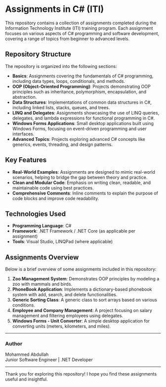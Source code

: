# Assignments in C# (ITI)

This repository contains a collection of assignments completed during the Information Technology Institute (ITI) training program. Each assignment focuses on various aspects of C# programming and software development, covering a range of topics from beginner to advanced levels.

## Repository Structure

The repository is organized into the following sections:

- **Basics**: Assignments covering the fundamentals of C# programming, including data types, loops, conditionals, and methods.
- **OOP (Object-Oriented Programming)**: Projects demonstrating OOP principles such as inheritance, polymorphism, encapsulation, and abstraction.
- **Data Structures**: Implementations of common data structures in C#, including linked lists, stacks, queues, and trees.
- **LINQ and Delegates**: Assignments showcasing the use of LINQ queries, delegates, and lambda expressions for functional programming in C#.
- **Windows Forms Applications**: Small desktop applications built using Windows Forms, focusing on event-driven programming and user interfaces.
- **Advanced Topics**: Projects exploring advanced C# concepts like generics, events, threading, and design patterns.

## Key Features

- **Real-World Examples**: Assignments are designed to mimic real-world scenarios, helping to bridge the gap between theory and practice.
- **Clean and Modular Code**: Emphasis on writing clean, readable, and maintainable code using best practices.
- **Comprehensive Comments**: Inline comments to explain the purpose of code blocks and improve code readability.

## Technologies Used

- **Programming Language**: C#
- **Framework**: .NET Framework / .NET Core (as applicable per assignment)
- **Tools**: Visual Studio, LINQPad (where applicable)

## Assignments Overview

Below is a brief overview of some assignments included in this repository:

1. **Zoo Management System**: Demonstrates OOP principles by modeling a zoo with mammals and birds.
2. **PhoneBook Application**: Implements a dictionary-based phonebook system with add, search, and delete functionalities.
3. **Generic Sorting Class**: A generic class to sort arrays based on various conditions.
4. **Employee and Company Management**: A project focusing on salary management and filtering employees using delegates.
5. **Windows Forms - Unit Converter**: A simple desktop application for converting units (meters, kilometers, and miles).

---

### Author

Mohammed Abdullah  
Junior Software Engineer | .NET Developer

---

Thank you for exploring this repository! I hope you find these assignments useful and insightful.
